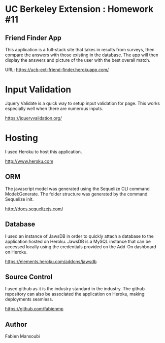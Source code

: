 # UC Berkeley Extension : Homework #11
## Friend Finder App

This application is a full-stack site that takes in results from surveys, then compare the answers with those existing in the database. The app will then display the answers and picture of the user with the best overall match.

URL: https://ucb-ext-friend-finder.herokuapp.com/

# Input Validation

Jquery Validate is a quick way to setup input validation for page. This works especially well when there are numerous inputs.

https://jqueryvalidation.org/

# Hosting

I used Heroku to host this application.

http://www.heroku.com

## ORM

The javascript model was generated using the Sequelize CLI command Model:Generate. 
The folder structure was generated by the command Sequelize init. 

http://docs.sequelizejs.com/

## Database 

I used an instance of JawsDB in order to quickly attach a database to the application hosted on Heroku.
JawsDB is a MySQL instance that can be accessed locally using the credentials provided on the Add-On dashboard on Heroku.

https://elements.heroku.com/addons/jawsdb

## Source Control

I used github as it is the industry standard in the industry. The github repository can also be associated the application on Heroku, making deployments seamless.

https://github.com/fabienmp

## Author

Fabien Mansoubi 

